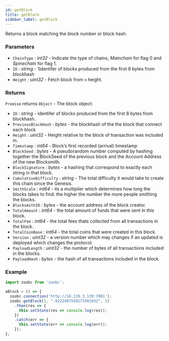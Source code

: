 ```yaml
---
id: getBlock
title: getBlock
sidebar_label: getBlock
---
```


Returns a block matching the block number or block hash.

### Parameters

* `ChainType` : _int32_ - Indicate the type of chains, _Mainchain_ for flag 0 and _Spinechain_ for flag 1.
* `ID` : _string_ - 1identifer of blocks produced from the first 8 bytes from blockhash
* `Height` : _uint32_ - Fetch block from `n` height.

### Returns

`Promise` returns `Object` - The block object:

  - `ID` : _string_ - identifer of blocks produced from the first 8 bytes from blockhash.
  - `PreviousBlockHash` : _bytes_ - the blockhash of the  the block that connect each block
  - `Height` : _uint32_ - Height relative to the block of transaction was included in.
  - `Timestamp` : _int64_ - Block’s first recorded (arrival) timestamp
  - `BlockSeed` : _bytes_ - A pseudorandom number computed by hashing together the BlockSeed of the previous block and the Account Address of the new Blocksmith.
  - `BlockSignature` : _bytes_ - a hashing that correspond to exactly each string in that block.
  - `CumulativeDifficulty` : _string_ - The total difficulty it would take to create this chain since the Genesis.
  - `SmithScale` : _int64_ - its a multiplier which determines how long the blocks takes to find. the higher the number the more people smithing the blocks.
  - `BlocksmithID` : _bytes_ - the account address of the block creator.
  - `TotalAmount` : _int64_ - the total amount of funds that were sent in this block.
  - `TotalFee` : _int64_ - the total fees thats collected from all transactions in the block.
  - `TotalCoinBase` : _int64_ - the total coins that were created in this block.
  - `Version` : _uint32_ - a version number which may changes if an updated is deployed which changes the protocol.
  - `PayloadLength` : _uint32_ - the number of bytes of all transactions included in the blocks.
  - `PayloadHash` : _bytes_ - the hash of all transactions included in the block.

### Example

```javascript
import zoobc from 'zoobc';

aBlock = () => {
  zoobc.connection('http://18.139.3.139:7001');
  zoobc.getBlock(1, "-9222407558273501032", 5)
    .then(res => {
      this.setState(res => console.log(res));
    })
    .catch(err => {
      this.setState(err => console.log(err));
    });
};
```